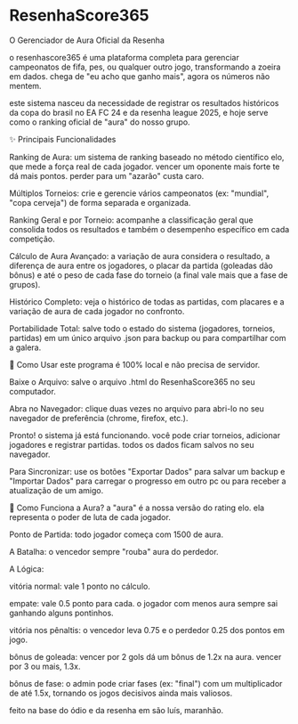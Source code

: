 <div>
<h1 class="text-3xl sm:text-4xl font-bold text-cyan-400">ResenhaScore365</h1>
<p>O Gerenciador de Aura Oficial da Resenha</p>
</div>

o resenhascore365 é uma plataforma completa para gerenciar campeonatos de fifa, pes, ou qualquer outro jogo, transformando a zoeira em dados. chega de "eu acho que ganho mais", agora os números não mentem.

este sistema nasceu da necessidade de registrar os resultados históricos da copa do brasil no EA FC 24 e da resenha league 2025, e hoje serve como o ranking oficial de "aura" do nosso grupo.

✨ Principais Funcionalidades

Ranking de Aura: um sistema de ranking baseado no método científico elo, que mede a força real de cada jogador. vencer um oponente mais forte te dá mais pontos. perder para um "azarão" custa caro.

Múltiplos Torneios: crie e gerencie vários campeonatos (ex: "mundial", "copa cerveja") de forma separada e organizada.

Ranking Geral e por Torneio: acompanhe a classificação geral que consolida todos os resultados e também o desempenho específico em cada competição.

Cálculo de Aura Avançado: a variação de aura considera o resultado, a diferença de aura entre os jogadores, o placar da partida (goleadas dão bônus) e até o peso de cada fase do torneio (a final vale mais que a fase de grupos).

Histórico Completo: veja o histórico de todas as partidas, com placares e a variação de aura de cada jogador no confronto.

Portabilidade Total: salve todo o estado do sistema (jogadores, torneios, partidas) em um único arquivo .json para backup ou para compartilhar com a galera.

🚀 Como Usar
este programa é 100% local e não precisa de servidor.

Baixe o Arquivo: salve o arquivo .html do ResenhaScore365 no seu computador.

Abra no Navegador: clique duas vezes no arquivo para abri-lo no seu navegador de preferência (chrome, firefox, etc.).

Pronto! o sistema já está funcionando. você pode criar torneios, adicionar jogadores e registrar partidas. todos os dados ficam salvos no seu navegador.

Para Sincronizar: use os botões "Exportar Dados" para salvar um backup e "Importar Dados" para carregar o progresso em outro pc ou para receber a atualização de um amigo.

🤔 Como Funciona a Aura?
a "aura" é a nossa versão do rating elo. ela representa o poder de luta de cada jogador.

Ponto de Partida: todo jogador começa com 1500 de aura.

A Batalha: o vencedor sempre "rouba" aura do perdedor.

A Lógica:

vitória normal: vale 1 ponto no cálculo.

empate: vale 0.5 ponto para cada. o jogador com menos aura sempre sai ganhando alguns pontinhos.

vitória nos pênaltis: o vencedor leva 0.75 e o perdedor 0.25 dos pontos em jogo.

bônus de goleada: vencer por 2 gols dá um bônus de 1.2x na aura. vencer por 3 ou mais, 1.3x.

bônus de fase: o admin pode criar fases (ex: "final") com um multiplicador de até 1.5x, tornando os jogos decisivos ainda mais valiosos.

<div>
feito na base do ódio e da resenha em são luís, maranhão.
</div>
